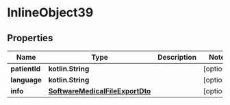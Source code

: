 
# InlineObject39

## Properties
Name | Type | Description | Notes
------------ | ------------- | ------------- | -------------
**patientId** | **kotlin.String** |  |  [optional]
**language** | **kotlin.String** |  |  [optional]
**info** | [**SoftwareMedicalFileExportDto**](SoftwareMedicalFileExportDto.md) |  |  [optional]
